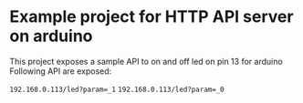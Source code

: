 # Example project for HTTP API server on arduino

This project exposes a sample API to on and off led on pin 13 for arduino
Following API are exposed:

```192.168.0.113/led?param=_1```
```192.168.0.113/led?param=_0```
